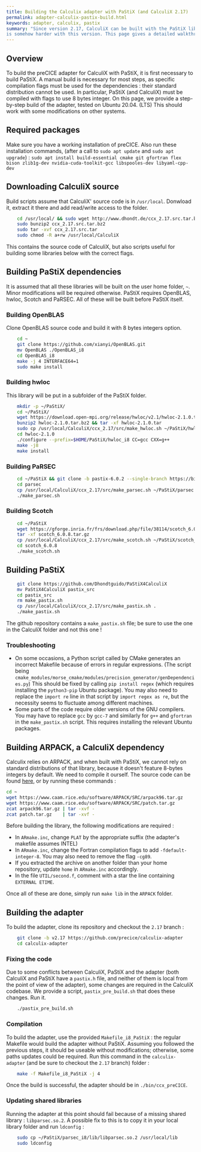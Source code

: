 ```yaml
---
title: Building the Calculix adapter with PaStiX (and CalculiX 2.17)
permalink: adapter-calculix-pastix-build.html
keywords: adapter, calculix, pastix
summary: "Since version 2.17, CalculiX can be built with the PaStiX library to increase performance with CUDA. Building the preCICE adapter
is somehow harder with this version. This page gives a detailed walkthrough to build the modified adapter."
---
```


## Overview

To build the preCICE adapter for CalculiX with PaStiX, it is first necessary to build PaStiX. A manual build is necessary for most steps, as specific compilation flags must be used for the dependencies : their standard distribution cannot be used. In particular, PaStiX (and CalculiX) must be compiled with flags to use 8 bytes integer. On this page, we provide a step-by-step build of the adapter, tested on Ubuntu 20.04. (LTS)
This should work with some modifications on other systems.

## Required packages

Make sure you have a working installation of preCICE. Also run these installation commands, (after a call to `sudo apt update` and `sudo apt upgrade`) :
`sudo apt install build-essential cmake git gfortran flex bison zlib1g-dev nvidia-cuda-toolkit-gcc libspooles-dev libyaml-cpp-dev`

## Downloading CalculiX source

Build scripts assume that CalculiX' source code is in `/usr/local`. Donwload it, extract it there and add read/write access to the folder.

```bash
    cd /usr/local/ && sudo wget http://www.dhondt.de/ccx_2.17.src.tar.bz2
    sudo bunzip2 ccx_2.17.src.tar.bz2
    sudo tar -xvf ccx_2.17.src.tar
    sudo chmod -R a+rw /usr/local/CalculiX

```

This contains the source code of CalculiX, but also scripts useful for building some libraries below with the correct flags.

## Building PaStiX dependencies

It is assumed that all these libraries will be built on the user home folder, `~`. Minor modifications will be required otherwise.
PaStiX requires OpenBLAS, hwloc, Scotch and PaRSEC. All of these will be built before PaStiX itself.

### Building OpenBLAS

Clone OpenBLAS source code and build it with 8 bytes integers option.

```bash
    cd ~ 
    git clone https://github.com/xianyi/OpenBLAS.git 
    mv OpenBLAS ./OpenBLAS_i8
    cd OpenBLAS_i8 
    make -j 4 INTERFACE64=1 
    sudo make install

```

### Building hwloc

This library will be put in a subfolder of the PaStiX folder.

```bash
    mkdir -p ~/PaStiX/ 
    cd ~/PaStiX/ 
    wget https://download.open-mpi.org/release/hwloc/v2.1/hwloc-2.1.0.tar.bz2
    bunzip2 hwloc-2.1.0.tar.bz2 && tar -xf hwloc-2.1.0.tar
    sudo cp /usr/local/CalculiX/ccx_2.17/src/make_hwloc.sh ~/PaStiX/hwloc-2.1.0/make_hwloc.sh
    cd hwloc-2.1.0
    ./configure --prefix=$HOME/PaStiX/hwloc_i8 CC=gcc CXX=g++
    make -j8
    make install

```

### Building PaRSEC

```bash
    cd ~/PaStiX && git clone -b pastix-6.0.2 --single-branch https://bitbucket.org/mfaverge/parsec.git
    cd parsec
    cp /usr/local/CalculiX/ccx_2.17/src/make_parsec.sh ~/PaStiX/parsec
    ./make_parsec.sh

```

### Building Scotch

```bash
    cd ~/PaStiX
    wget https://gforge.inria.fr/frs/download.php/file/38114/scotch_6.0.8.tar.gz
    tar -xf scotch_6.0.8.tar.gz
    cp /usr/local/CalculiX/ccx_2.17/src/make_scotch.sh ~/PaStiX/scotch_6.0.8
    cd scotch_6.0.8
    ./make_scotch.sh

```

## Building PaStiX

```bash
    git clone https://github.com/Dhondtguido/PaStiX4CalculiX 
    mv PaStiX4CalculiX pastix_src
    cd pastix_src
    rm make_pastix.sh
    cp /usr/local/CalculiX/ccx_2.17/src/make_pastix.sh .
    ./make_pastix.sh

```

The github repository contains a `make_pastix.sh` file; be sure to use the one in the CalculiX folder and not this one !

### Troubleshooting

- On some occasions, a Python script called by CMake generates an incorrect Makefile because of errors in regular expressions. (The script being `cmake_modules/morse_cmake/modules/precision_generator/genDependencies.py`) This should be fixed by calling `pip install regex` (which requires installing the `python3-pip` Ubuntu package). You may also need to replace the `import re` line in that script by `import regex as re`, but the necessity seems to fluctuate among different machines.
- Some parts of the code require older versions of the GNU compilers. You may have to replace `gcc` by `gcc-7` and similarly for `g++` and `gfortran` in the `make_pastix.sh` script. This requires installing the relevant Ubuntu packages.

## Building ARPACK, a CalculiX dependency

Calculix relies on ARPACK, and when built with PaStiX, we cannot rely on standard distributions of that library, because it doesn't feature 8-bytes integers by default. We need to compile it ourself. The source code can be found [here](https://www.caam.rice.edu/software/ARPACK/), or by running these commands :

```bash
cd ~
wget https://www.caam.rice.edu/software/ARPACK/SRC/arpack96.tar.gz
wget https://www.caam.rice.edu/software/ARPACK/SRC/patch.tar.gz
zcat arpack96.tar.gz | tar -xvf -
zcat patch.tar.gz    | tar -xvf -

```

Before building the library, the following modifications are required :

- In `ARmake.inc`, change `PLAT` by the appropriate suffix (the adapter's makefile assumes INTEL)
- In `ARmake.inc`, change the Fortran compilation flags to add `-fdefault-integer-8`. You may also need to remove the flag `-cg89`.
- If you extracted the archive on another folder than your home repository, update `home` in `ARmake.inc` accordingly.
- In the file `UTIL/second.f`, comment with a star the line containing `EXTERNAL ETIME`.

Once all of these are done, simply run `make lib` in the `ARPACK` folder.

## Building the adapter

To build the adapter, clone its repository and checkout the `2.17` branch :

```bash
    git clone -b v2.17 https://github.com/precice/calculix-adapter
    cd calculix-adapter
```

### Fixing the code

Due to some conflicts between CalculiX, PaStiX and the adapter (both CalculiX and PaStiX have a `pastix.h` file, and neither of them is local from the point of view of the adapter), some changes are required in the CalculiX codebase. We provide a script, `pastix_pre_build.sh` that does these changes. Run it.

```bash
    ./pastix_pre_build.sh
```

### Compilation

To build the adapter, use the provided `Makefile_i8_PaStiX` : the regular Makefile would build the adapter without PaStiX. Assuming you followed the previous steps, it should be useable without modifications; otherwise, some paths updates could be required. Run this command in the `calculix-adapter` (and be sure to checkout the `2.17` branch) folder :

```bash
    make -f Makefile_i8_PaStiX -j 4 
```

Once the build is successful, the adapter should be in `./bin/ccx_preCICE`.

### Updating shared libraries

Running the adapter at this point should fail because of a missing shared library : `libparsec.so.2`. A possible fix to this is to copy it in your local library folder and run `ldconfig` :

```bash
    sudo cp ~/PaStiX/parsec_i8/lib/libparsec.so.2 /usr/local/lib
    sudo ldconfig
```
